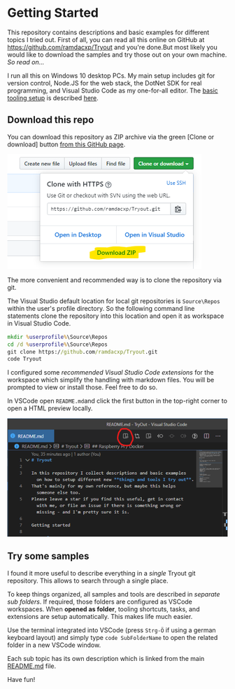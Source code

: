 # Getting Started

This repository contains descriptions and basic examples for different topics I tried out.
First of all, you can read all this online on GitHub at <https://github.com/ramdacxp/Tryout> and you're done.But most likely you would like to download the samples and try those out on your own machine. *So read on...*

I run all this on Windows 10 desktop PCs. My main setup includes git for version control, Node.JS for the web stack, the DotNet SDK for real programming, and Visual Studio Code as my one-for-all editor.
The [basic tooling setup](tools/BasicToolingSetup.md) is described [here](tools/BasicToolingSetup.md).

## Download this repo

You can download this repository as ZIP archive via the green [Clone or download] button [from this GitHub page](https://github.com/ramdacxp/Tryout).

![downlaod](images/download.png)

The more convenient and recommended way is to clone the repository via git.

The Visual Studio default location for local git repositories is `Source\Repos` within the user's profile directory. So the following command line statements clone the repository into this location and open it as workspace in Visual Studio Code.

```cmd
mkdir %userprofile%\Source\Repos
cd /d %userprofile%\Source\Repos
git clone https://github.com/ramdacxp/Tryout.git
code Tryout
```

I configured some *recommended Visual Studio Code extensions* for the workspace which simplify the handling with markdown files. You will be prompted to view or install those. Feel free to do so.

In VSCode open `README.md`and click the first button in the top-right corner to open a HTML preview locally.

![open README preview](images/readme.png)

## Try some samples

I found it more useful to describe everything in a *single* Tryout git repository. This allows to search through a single place.

To keep things organized, all samples and tools are described in *separate sub folders*. If required, those folders are configured as VSCode workspaces. When **opened as folder**, tooling shortcuts, tasks, and extensions are setup automatically. This makes life much easier.

Use the terminal integrated into VSCode (press `Strg-Ö` if using a german keyboard layout) and simply type `code SubFolderName` to open the related folder in a new VSCode window.

Each sub topic has its own description which is linked from the main [README.md](README.md) file.

Have fun!